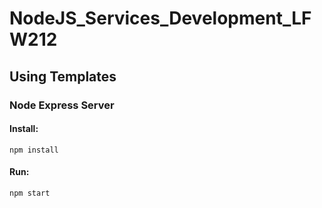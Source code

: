# NodeJS_Services_Development_LFW212

## Using Templates

### Node Express Server

#### Install:
```
npm install
```
#### Run:
```
npm start
```